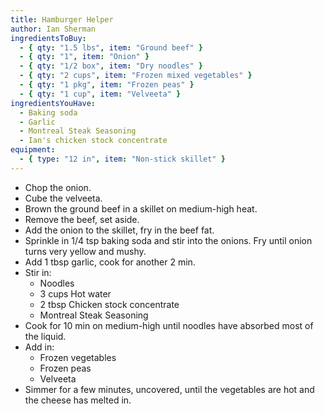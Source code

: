 ```yaml
---
title: Hamburger Helper
author: Ian Sherman
ingredientsToBuy:
  - { qty: "1.5 lbs", item: "Ground beef" }
  - { qty: "1", item: "Onion" }
  - { qty: "1/2 box", item: "Dry noodles" }
  - { qty: "2 cups", item: "Frozen mixed vegetables" }
  - { qty: "1 pkg", item: "Frozen peas" }
  - { qty: "1 cup", item: "Velveeta" }
ingredientsYouHave:
  - Baking soda
  - Garlic
  - Montreal Steak Seasoning
  - Ian's chicken stock concentrate
equipment:
  - { type: "12 in", item: "Non-stick skillet" }
---
```

- Chop the onion.
- Cube the velveeta.
- Brown the ground beef in a skillet on medium-high heat.
- Remove the beef, set aside.
- Add the onion to the skillet, fry in the beef fat.
- Sprinkle in 1/4 tsp baking soda and stir into the onions. Fry until onion turns very yellow and mushy.
- Add 1 tbsp garlic, cook for another 2 min.
- Stir in:
  - Noodles
  - 3 cups Hot water
  - 2 tbsp Chicken stock concentrate
  - Montreal Steak Seasoning
- Cook for 10 min on medium-high until noodles have absorbed most of the liquid.
- Add in:
  - Frozen vegetables
  - Frozen peas
  - Velveeta
- Simmer for a few minutes, uncovered, until the vegetables are hot and the cheese has melted in.
